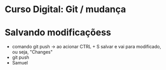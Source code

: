 # Curso Digital: Git / mudança 
# Salvando modificaçõess
* comando git push -> ao acionar CTRL + S salvar e vai para modificado, ou seja, "Changes" 
* git push
* Samuel

